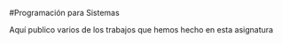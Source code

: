 #Programación para Sistemas

Aquí publico varios de los trabajos que hemos hecho en esta asignatura
